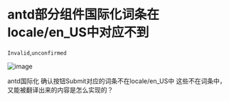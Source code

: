 # antd部分组件国际化词条在locale/en_US中对应不到

`Invalid`,`unconfirmed`

![image](https://github.com/ant-design/ant-design/assets/30229467/d99ddc02-7d37-446e-9655-78ededc0c488)

antd国际化 确认按钮Submit对应的词条不在locale/en_US中
这些不在词条中，又能被翻译出来的内容是怎么实现的？
